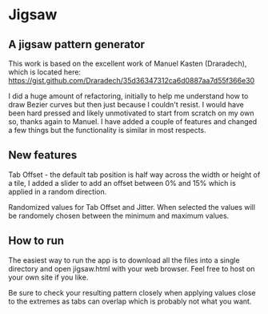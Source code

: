 # Jigsaw
## A jigsaw pattern generator

This work is based on the excellent work of Manuel Kasten (Draradech), which is located here: https://gist.github.com/Draradech/35d36347312ca6d0887aa7d55f366e30

I did a huge amount of refactoring, initially to help me understand how to draw Bezier curves but then just because I couldn't resist. I would have been hard pressed and likely unmotivated to start from scratch on my own so, thanks again to Manuel. 
I have added a couple of features and changed a few things but the functionality is similar in most respects.

## New features

Tab Offset - the default tab position is half way across the width or height of a tile, 
I added a slider to add an offset between 0% and 15% which is applied in a random direction.

Randomized values for Tab Offset and Jitter. When selected the values will be randomely 
chosen between the minimum and maximum values.

## How to run

The easiest way to run the app is to download all the files into a single directory 
and open jigsaw.html with your web browser.  Feel free to host on your own site if you like.

Be sure to check your resulting pattern closely when applying values close to the extremes 
as tabs can overlap which is probably not what you want.
